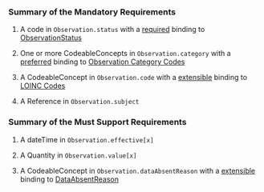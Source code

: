 
### Summary of the Mandatory Requirements



1.  A  code  in `Observation.status`
with a [required](http://hl7.org/fhir/R4/terminologies.html#required)
 binding to [ObservationStatus](http://hl7.org/fhir/ValueSet/observation-status)

1. One or more CodeableConcepts  in `Observation.category`
with a [preferred](http://hl7.org/fhir/R4/terminologies.html#preferred)
 binding to [Observation Category Codes](http://hl7.org/fhir/ValueSet/observation-category)

1.  A  CodeableConcept  in `Observation.code`
with a [extensible](http://hl7.org/fhir/R4/terminologies.html#extensible)
 binding to [LOINC Codes](http://hl7.org/fhir/ValueSet/observation-codes)

1.  A  Reference  in `Observation.subject`


### Summary of the Must Support Requirements



1.  A  dateTime  in `Observation.effective[x]`


1.  A  Quantity  in `Observation.value[x]`


1.  A  CodeableConcept  in `Observation.dataAbsentReason`
with a [extensible](http://hl7.org/fhir/R4/terminologies.html#extensible)
 binding to [DataAbsentReason](http://hl7.org/fhir/ValueSet/data-absent-reason)